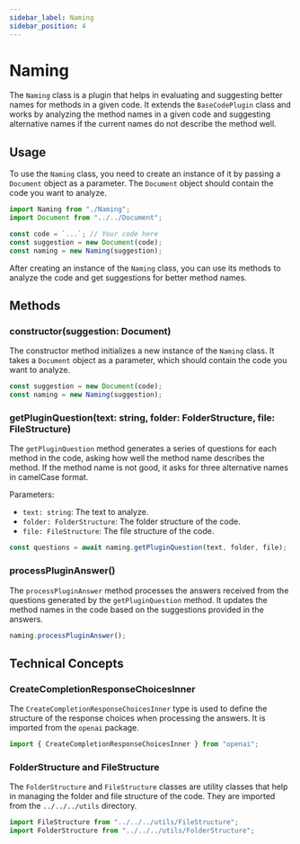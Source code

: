 ```yaml
---
sidebar_label: Naming
sidebar_position: 4
---
```

# Naming

The `Naming` class is a plugin that helps in evaluating and suggesting better names for methods in a given code. It extends the `BaseCodePlugin` class and works by analyzing the method names in a given code and suggesting alternative names if the current names do not describe the method well.

## Usage

To use the `Naming` class, you need to create an instance of it by passing a `Document` object as a parameter. The `Document` object should contain the code you want to analyze.

```javascript
import Naming from "./Naming";
import Document from "../../Document";

const code = `...`; // Your code here
const suggestion = new Document(code);
const naming = new Naming(suggestion);
```

After creating an instance of the `Naming` class, you can use its methods to analyze the code and get suggestions for better method names.

## Methods

### constructor(suggestion: Document)

The constructor method initializes a new instance of the `Naming` class. It takes a `Document` object as a parameter, which should contain the code you want to analyze.

```javascript
const suggestion = new Document(code);
const naming = new Naming(suggestion);
```

### getPluginQuestion(text: string, folder: FolderStructure, file: FileStructure)

The `getPluginQuestion` method generates a series of questions for each method in the code, asking how well the method name describes the method. If the method name is not good, it asks for three alternative names in camelCase format.

Parameters:

- `text: string`: The text to analyze.
- `folder: FolderStructure`: The folder structure of the code.
- `file: FileStructure`: The file structure of the code.

```javascript
const questions = await naming.getPluginQuestion(text, folder, file);
```

### processPluginAnswer()

The `processPluginAnswer` method processes the answers received from the questions generated by the `getPluginQuestion` method. It updates the method names in the code based on the suggestions provided in the answers.

```javascript
naming.processPluginAnswer();
```

## Technical Concepts

### CreateCompletionResponseChoicesInner

The `CreateCompletionResponseChoicesInner` type is used to define the structure of the response choices when processing the answers. It is imported from the `openai` package.

```javascript
import { CreateCompletionResponseChoicesInner } from "openai";
```

### FolderStructure and FileStructure

The `FolderStructure` and `FileStructure` classes are utility classes that help in managing the folder and file structure of the code. They are imported from the `../../../utils` directory.

```javascript
import FileStructure from "../../../utils/FileStructure";
import FolderStructure from "../../../utils/FolderStructure";
```